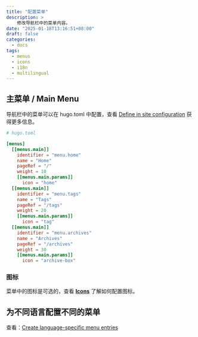 ```yaml
---
title: "配置菜单"
description: >
    修改导航栏中的菜单内容。
date: "2025-01-18T13:16:51+08:00"
draft: false
categories:
  - docs
tags:
  - menus
  - icons
  - i18n
  - multilingual
---
```


## 主菜单 / Main Menu

导航栏中的菜单可以在 hugo.toml 中配置，查看 [Define in site configuration][main-menu] 获得更多信息。

```toml
# hugo.toml

[menus]
  [[menus.main]]
    identifier = "menu.home"
    name = "Home"
    pageRef = "/"
    weight = 10
    [[menus.main.params]]
      icon = "home"
  [[menus.main]]
    identifier = "menu.tags"
    name = "Tags"
    pageRef = "/tags"
    weight = 20
    [[menus.main.params]]
      icon = "tag"
  [[menus.main]]
    identifier = "menu.archives"
    name = "Archives"
    pageRef = "/archives"
    weight = 30
    [[menus.main.params]]
      icon = "archive-box"
```

### 图标

菜单中的图标是可选的，查看 **[Icons](/doc/icons/)** 了解如何配置图标。

## 为不同语言配置不同的菜单

查看：[Create language-specific menu entries][lang-menus]

[main-menu]: https://gohugo.io/content-management/menus/#define-in-site-configuration "Define in site configuration"
[lang-menus]: https://gohugo.io/content-management/multilingual/#create-language-specific-menu-entries "Create language-specific menu entries"